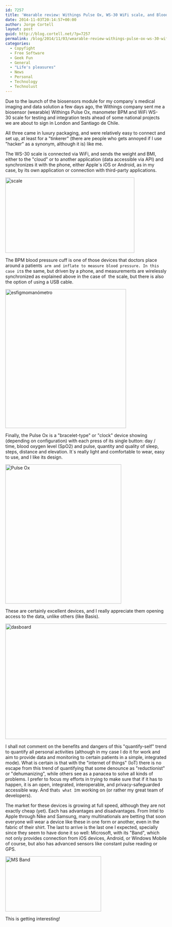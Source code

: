 ```yaml
---
id: 7257
title: 'Wearable review: Withings Pulse Ox, WS-30 WiFi scale, and Blood Pressure Monitor'
date: 2014-11-03T20:14:57+00:00
author: Jorge Cortell
layout: post
guid: http://blog.cortell.net/?p=7257
permalink: /blog/2014/11/03/wearable-review-withings-pulse-ox-ws-30-wifi-scale-and-blood-pressure-monitor/
categories:
  - Copyfight
  - Free Software
  - Geek Fun
  - General
  - "Life's pleasures"
  - News
  - Personal
  - Technology
  - Technolust
---
```

Due to the launch of the biosensors module for my company`s medical imaging and data solution a few days ago, the Withings company sent me a biosensor (wearable) Withings Pulse Ox, manometer BPM and WiFi WS-30 scale for testing and integration tests ahead of some national projects we are about to sign in London and Santiago de Chile.

All three came in luxury packaging, and were relatively easy to connect and set up, at least for a "tinkerer" (there are people who gets annoyed if I use "hacker" as a synonym, although it is) like me.

The WS-30 scale is connected via WiFi, and sends the weight and BMI, either to the "cloud" or to another application (data accessible via API) and synchronizes it with the phone, either Apple`s iOS or Android, as in my case, by its own application or connection with third-party applications.

<img class="aligncenter" src="http://vitrine-media-cdn.withings.com/catalog/product/cache/8/image/9df78eab33525d08d6e5fb8d27136e95/s/c/scale-black.png" alt="scale" width="403" height="235" />

The BPM blood pressure cuff is one of those devices that doctors place around a patients` arm and inflate to measure blood pressure. In this case it`s the same, but driven by a phone, and measurements are wirelessly synchronized as explained above in the case of  the scale, but there is also the option of using a USB cable.

<img class="aligncenter" src="http://vitrine-media-cdn.withings.com/catalog/product/cache/8/thumbnail/9df78eab33525d08d6e5fb8d27136e95/b/p/bpm.jpg" alt="esfigmomanómetro" width="377" height="433" />

Finally, the Pulse Ox is a "bracelet-type" or "clock" device showing (depending on configuration) with each press of its single button: day / time, blood oxygen level (SpO2) and pulse, quantity and quality of sleep, steps, distance and elevation. It`s really light and comfortable to wear, easy to use, and I like its design.

<img class="aligncenter" src="http://vitrine-media-cdn.withings.com/catalog/product/cache/8/thumbnail/9df78eab33525d08d6e5fb8d27136e95/p/u/pulse2_1.jpg" alt="Pulse Ox" width="362" height="434" />

These are certainly excellent devices, and I really appreciate them opening access to the data, unlike others (like Basis).

<img class="aligncenter" src="http://vitrine-media-cdn.withings.com/wysiwyg/products/health_mate/activity_mac_iphone_1.png" alt="dasboard" width="540" height="360" />

I shall not comment on the benefits and dangers of this "quantify-self" trend to quantify all personal activities (although in my case I do it for work and aim to provide data and monitoring to certain patients in a simple, integrated mode). What is certain is that with the "internet of things" (IoT) there is no escape from this trend of quantifying that some denounce as "reductionist" or "dehumanizing", while others see as a panacea to solve all kinds of problems. I prefer to focus my efforts in trying to make sure that if it has to happen, it is an open, integrated, interoperable, and privacy-safeguarded accessible way. And that`s what I`m working on (or rather my great team of developers).

The market for these devices is growing at full speed, although they are not exactly cheap (yet). Each has advantages and disadvantages. From Intel to Apple through Nike and Samsung, many multinationals are betting that soon everyone will wear a device like these in one form or another, even in the fabric of their shirt. The last to arrive is the last one I expected, specially since they seem to have done it so well: Microsoft, with its "Band", which not only provides connection from iOS devices, Android, or Windows Mobile of course, but also has advanced sensors like constant pulse reading or GPS.

<img class="aligncenter" src="http://mscorpnews.blob.core.windows.net/ncmedia/2014/10/band_891x392-659x311.jpg" alt="MS Band" width="299" height="172" />

This is getting interesting!